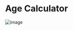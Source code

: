 


# Age Calculator 
 ![image](https://github.com/user-attachments/assets/fbc3a366-891f-4e09-abaa-e40026fce072)

